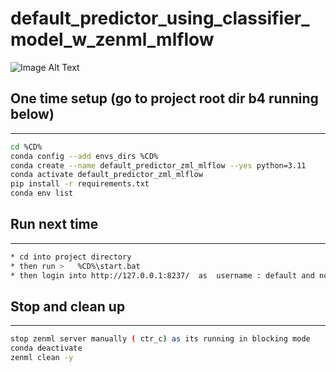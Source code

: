 # default_predictor_using_classifier_model_w_zenml_mlflow


![Image Alt Text](test_design.png)


## One time setup (go to project root dir b4 running below)
---
```bash
cd %CD%
conda config --add envs_dirs %CD%
conda create --name default_predictor_zml_mlflow --yes python=3.11
conda activate default_predictor_zml_mlflow
pip install -r requirements.txt
conda env list
```


## Run next time
---
```bash
* cd into project directory
* then run >   %CD%\start.bat
* then login into http://127.0.0.1:8237/  as  username : default and no passwored required
```

## Stop and clean up
---
```bash
stop zenml server manually ( ctr_c) as its running in blocking mode 
conda deactivate 
zenml clean -y
```

